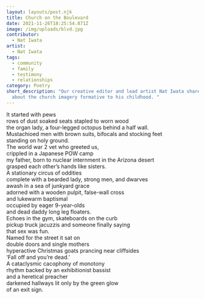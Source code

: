 ```yaml
---
layout: layouts/post.njk
title: Church on the Boulevard
date: 2021-11-26T18:25:54.871Z
image: /img/uploads/blvd.jpg
contributor:
  - Nat Iwata
artist:
  - Nat Iwata
tags:
  - community
  - family
  - testimony
  - relationships
category: Poetry
short_description: "Our creative editor and lead artist Nat Iwata shares a poem
  about the church imagery formative to his childhood. "
---
```

It started with pews\
rows of dust soaked seats stapled to worn wood\
the organ lady, a four-legged octopus behind a half wall.\
Mustachioed men with brown suits, bifocals and stocking feet\
standing on holy ground.\
The world war 2 vet who greeted us,\
crippled in a Japanese POW camp\
my father, born to nuclear internment in the Arizona desert\
grasped each other’s hands like sisters.\
A stationary circus of oddities\
complete with a bearded lady, strong men, and dwarves\
awash in a sea of junkyard grace\
adorned with a wooden pulpit, false-wall cross\
and lukewarm baptismal\
occupied by eager 9-year-olds\
and dead daddy long leg floaters.\
Echoes in the gym, skateboards on the curb\
pickup truck jacuzzis and someone finally saying\
that sex was fun.\
Named for the street it sat on\
double doors and single mothers\
hyperactive Christmas goats prancing near cliffsides\
‘Fall off and you’re dead.’\
A cataclysmic cacophony of monotony\
rhythm backed by an exhibitionist bassist\
and a heretical preacher\
darkened hallways lit only by the green glow\
of an exit sign.